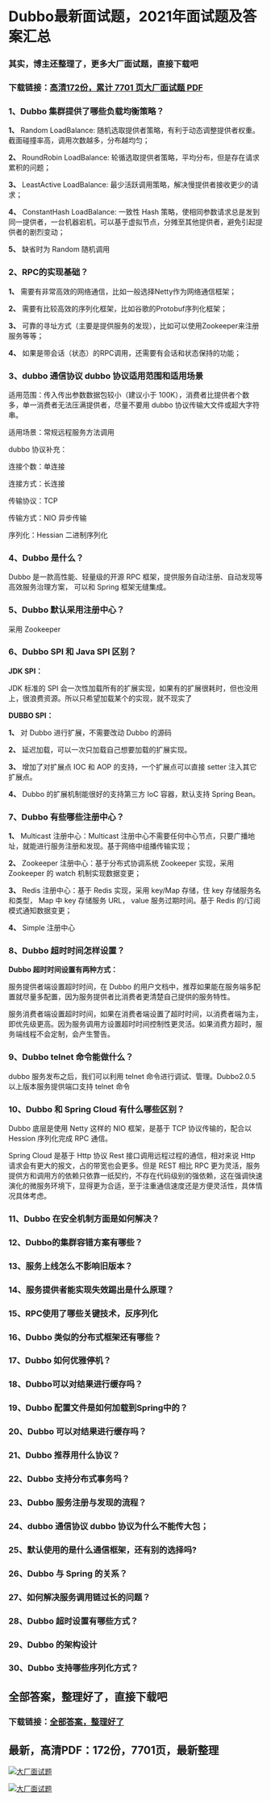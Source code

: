 # Dubbo最新面试题，2021年面试题及答案汇总

### 其实，博主还整理了，更多大厂面试题，直接下载吧

### 下载链接：[高清172份，累计 7701 页大厂面试题  PDF](https://github.com/souyunku/DevBooks/blob/master/docs/index.md)



### 1、Dubbo 集群提供了哪些负载均衡策略？

**1、** Random LoadBalance: 随机选取提供者策略，有利于动态调整提供者权重。截面碰撞率高，调用次数越多，分布越均匀；

**2、** RoundRobin LoadBalance: 轮循选取提供者策略，平均分布，但是存在请求累积的问题；

**3、** LeastActive LoadBalance: 最少活跃调用策略，解决慢提供者接收更少的请求；

**4、** ConstantHash LoadBalance: 一致性 Hash 策略，使相同参数请求总是发到同一提供者，一台机器宕机，可以基于虚拟节点，分摊至其他提供者，避免引起提供者的剧烈变动；

**5、** 缺省时为 Random 随机调用


### 2、RPC的实现基础？

**1、** 需要有非常高效的网络通信，比如一般选择Netty作为网络通信框架；

**2、** 需要有比较高效的序列化框架，比如谷歌的Protobuf序列化框架；

**3、** 可靠的寻址方式（主要是提供服务的发现），比如可以使用Zookeeper来注册服务等等；

**4、** 如果是带会话（状态）的RPC调用，还需要有会话和状态保持的功能；


### 3、dubbo 通信协议 dubbo 协议适用范围和适用场景

适用范围：传入传出参数数据包较小（建议小于 100K），消费者比提供者个数多，单一消费者无法压满提供者，尽量不要用 dubbo 协议传输大文件或超大字符串。

适用场景：常规远程服务方法调用

dubbo 协议补充：

连接个数：单连接

连接方式：长连接

传输协议：TCP

传输方式：NIO 异步传输

序列化：Hessian 二进制序列化


### 4、Dubbo 是什么？

Dubbo 是一款高性能、轻量级的开源 RPC 框架，提供服务自动注册、自动发现等高效服务治理方案， 可以和 Spring 框架无缝集成。


### 5、Dubbo 默认采用注册中心？

采用 Zookeeper


### 6、Dubbo SPI 和 Java SPI 区别？

**JDK SPI：**

JDK 标准的 SPI 会一次性加载所有的扩展实现，如果有的扩展很耗时，但也没用上，很浪费资源。所以只希望加载某个的实现，就不现实了

**DUBBO SPI：**

**1、** 对 Dubbo 进行扩展，不需要改动 Dubbo 的源码

**2、** 延迟加载，可以一次只加载自己想要加载的扩展实现。

**3、** 增加了对扩展点 IOC 和 AOP 的支持，一个扩展点可以直接 setter 注入其它扩展点。

**4、** Dubbo 的扩展机制能很好的支持第三方 IoC 容器，默认支持 Spring Bean。


### 7、Dubbo 有些哪些注册中心？

**1、** Multicast 注册中心：Multicast 注册中心不需要任何中心节点，只要广播地址，就能进行服务注册和发现。基于网络中组播传输实现；

**2、** Zookeeper 注册中心：基于分布式协调系统 Zookeeper 实现，采用Zookeeper 的 watch 机制实现数据变更；

**3、** Redis 注册中心：基于 Redis 实现，采用 key/Map 存储，住 key 存储服务名和类型， Map 中 key 存储服务 URL， value 服务过期时间。基于 Redis 的/订阅模式通知数据变更；

**4、** Simple 注册中心


### 8、Dubbo 超时时间怎样设置？

**Dubbo 超时时间设置有两种方式：**

服务提供者端设置超时时间，在 Dubbo 的用户文档中，推荐如果能在服务端多配置就尽量多配置，因为服务提供者比消费者更清楚自己提供的服务特性。

服务消费者端设置超时时间，如果在消费者端设置了超时时间，以消费者端为主，即优先级更高。因为服务调用方设置超时时间控制性更灵活。如果消费方超时，服务端线程不会定制，会产生警告。


### 9、Dubbo telnet 命令能做什么？

dubbo 服务发布之后，我们可以利用 telnet 命令进行调试、管理。Dubbo2.0.5 以上版本服务提供端口支持 telnet 命令


### 10、Dubbo 和 Spring Cloud 有什么哪些区别？

Dubbo 底层是使用 Netty 这样的 NIO 框架，是基于 TCP 协议传输的，配合以 Hession 序列化完成 RPC 通信。

Spring Cloud 是基于 Http 协议 Rest 接口调用远程过程的通信，相对来说 Http 请求会有更大的报文，占的带宽也会更多。但是 REST 相比 RPC 更为灵活，服务提供方和调用方的依赖只依靠一纸契约，不存在代码级别的强依赖，这在强调快速演化的微服务环境下，显得更为合适，至于注重通信速度还是方便灵活性，具体情况具体考虑。


### 11、Dubbo 在安全机制方面是如何解决？
### 12、Dubbo的集群容错方案有哪些？
### 13、服务上线怎么不影响旧版本？
### 14、服务提供者能实现失效踢出是什么原理？
### 15、RPC使用了哪些关键技术，反序列化
### 16、Dubbo 类似的分布式框架还有哪些？
### 17、Dubbo 如何优雅停机？
### 18、Dubbo可以对结果进行缓存吗？
### 19、Dubbo 配置文件是如何加载到Spring中的？
### 20、Dubbo 可以对结果进行缓存吗？
### 21、Dubbo 推荐用什么协议？
### 22、Dubbo 支持分布式事务吗？
### 23、Dubbo 服务注册与发现的流程？
### 24、dubbo 通信协议 dubbo 协议为什么不能传大包；
### 25、默认使用的是什么通信框架，还有别的选择吗?
### 26、Dubbo 与 Spring 的关系？
### 27、如何解决服务调用链过长的问题？
### 28、Dubbo 超时设置有哪些方式？
### 29、Dubbo 的架构设计
### 30、Dubbo 支持哪些序列化方式？




## 全部答案，整理好了，直接下载吧

### 下载链接：[全部答案，整理好了](https://www.souyunku.com/wp-content/uploads/weixin/githup-weixin-2.png)




## 最新，高清PDF：172份，7701页，最新整理

[![大厂面试题](https://www.souyunku.com/wp-content/uploads/weixin/mst.png "架构师专栏")](https://www.souyunku.com/wp-content/uploads/weixin/githup-weixin.png "架构师专栏")

[![大厂面试题](https://www.souyunku.com/wp-content/uploads/weixin/githup-weixin.png "架构师专栏")](https://www.souyunku.com/wp-content/uploads/weixin/githup-weixin.png "架构师专栏")
